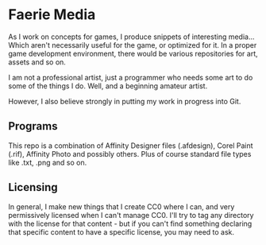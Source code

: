 # Faerie Media

As I work on concepts for games, I produce snippets of interesting
media... Which aren't necessarily useful for the game, or optimized
for it. In a proper game development environment, there would be
various repositories for art, assets and so on.

I am not a professional artist, just a programmer who needs some art
to do some of the things I do. Well, and a beginning amateur artist.

However, I also believe strongly in putting my work in progress into
Git.

## Programs

This repo is a combination of Affinity Designer files (.afdesign),
Corel Paint (.rif), Affinity Photo and possibly others. Plus of course
standard file types like .txt, .png and so on.

## Licensing

In general, I make new things that I create CC0 where I can, and very
permissively licensed when I can't manage CC0. I'll try to tag any
directory with the license for that content - but if you can't find
something declaring that specific content to have a specific license,
you may need to ask.
